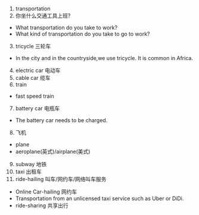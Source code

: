 1. transportation
2. 你坐什么交通工具上班?
* What transportation do you take to work?
* What kind of transportation do you take to go to work?
3. tricycle 三轮车
* In the city and in the countryside,we use tricycle. It is common in Africa.
4. electric car  电动车
5. cable car 缆车
6. train
* fast speed train
7. battery car 电瓶车
* The battery car needs to be charged.
8. 飞机
* plane
* aeroplane(英式)/airplane(美式)
9. subway 地铁
10. taxi 出租车
11. ride-hailing 叫车/网约车/网络叫车服务
* Online Car-hailing  网约车
* Transportation from an unlicensed taxi service such as Uber or DiDi.
* ride-sharing 共享出行
